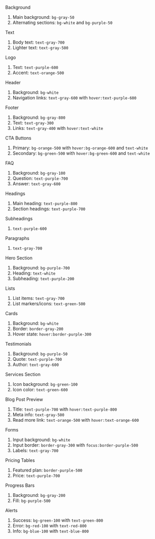 Background

1. Main background: `bg-gray-50`
2. Alternating sections: `bg-white` and `bg-purple-50`

Text

1. Body text: `text-gray-700`
2. Lighter text: `text-gray-500`

Logo

1. Text: `text-purple-600`
2. Accent: `text-orange-500`

Header

1. Background: `bg-white`
2. Navigation links: `text-gray-600` with `hover:text-purple-600`

Footer

1. Background: `bg-gray-800`
2. Text: `text-gray-300`
3. Links: `text-gray-400` with `hover:text-white`

CTA Buttons

1. Primary: `bg-orange-500` with `hover:bg-orange-600` and `text-white`
2. Secondary: `bg-green-500` with `hover:bg-green-600` and `text-white`

FAQ

1. Background: `bg-gray-100`
2. Question: `text-purple-700`
3. Answer: `text-gray-600`

Headings

1. Main heading: `text-purple-800`
2. Section headings: `text-purple-700`

Subheadings

1. `text-purple-600`

Paragraphs

1. `text-gray-700`

Hero Section

1. Background: `bg-purple-700`
2. Heading: `text-white`
3. Subheading: `text-purple-200`

Lists

1. List items: `text-gray-700`
2. List markers/icons: `text-green-500`

Cards

1. Background: `bg-white`
2. Border: `border-gray-200`
3. Hover state: `hover:border-purple-300`

Testimonials

1. Background: `bg-purple-50`
2. Quote: `text-purple-700`
3. Author: `text-gray-600`

Services Section

1. Icon background: `bg-green-100`
2. Icon color: `text-green-600`

Blog Post Preview

1. Title: `text-purple-700` with `hover:text-purple-800`
2. Meta info: `text-gray-500`
3. Read more link: `text-orange-500` with `hover:text-orange-600`

Forms

1. Input background: `bg-white`
2. Input border: `border-gray-300` with `focus:border-purple-500`
3. Labels: `text-gray-700`

Pricing Tables

1. Featured plan: `border-purple-500`
2. Price: `text-purple-700`

Progress Bars

1. Background: `bg-gray-200`
2. Fill: `bg-purple-500`

Alerts

1. Success: `bg-green-100` with `text-green-800`
2. Error: `bg-red-100` with `text-red-800`
3. Info: `bg-blue-100` with `text-blue-800`
